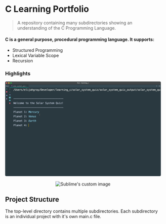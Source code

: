# C Learning Portfolio
> A repository containing many subdirectories showing an understanding of the C Programming Language.

#### C is a general purpose, procedural programming language. It supports:
* Structured Programming
* Lexical Variable Scope
* Recursion

### Highlights

![](solar-system.gif)

<p align="center">
  <img src="https://via.placeholder.com/728x350.png?text=Placeholder+Image" width="600" alt="Sublime's custom image"/>
</p>

## Project Structure
The top-level directory contains multiple subdirectories. Each subdirectory is an individual project with it's own main.c file.  